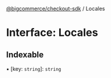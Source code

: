 [@bigcommerce/checkout-sdk](../README.md) / Locales

# Interface: Locales

## Indexable

▪ [key: `string`]: `string`
